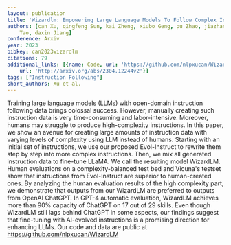 ```yaml
---
layout: publication
title: 'Wizardlm: Empowering Large Language Models To Follow Complex Instructions'
authors: [can Xu, qingfeng Sun, kai Zheng, xiubo Geng, pu Zhao, jiazhan Feng, chongyang
    Tao, daxin Jiang]
conference: Arxiv
year: 2023
bibkey: can2023wizardlm
citations: 79
additional_links: [{name: Code, url: 'https://github.com/nlpxucan/WizardLM'}, {name: Paper,
    url: 'http://arxiv.org/abs/2304.12244v2'}]
tags: ["Instruction Following"]
short_authors: Xu et al.
---
```

Training large language models (LLMs) with open-domain instruction following
data brings colossal success. However, manually creating such instruction data
is very time-consuming and labor-intensive. Moreover, humans may struggle to
produce high-complexity instructions. In this paper, we show an avenue for
creating large amounts of instruction data with varying levels of complexity
using LLM instead of humans. Starting with an initial set of instructions, we
use our proposed Evol-Instruct to rewrite them step by step into more complex
instructions. Then, we mix all generated instruction data to fine-tune LLaMA.
We call the resulting model WizardLM. Human evaluations on a
complexity-balanced test bed and Vicuna's testset show that instructions from
Evol-Instruct are superior to human-created ones. By analyzing the human
evaluation results of the high complexity part, we demonstrate that outputs
from our WizardLM are preferred to outputs from OpenAI ChatGPT. In GPT-4
automatic evaluation, WizardLM achieves more than 90% capacity of ChatGPT on
17 out of 29 skills. Even though WizardLM still lags behind ChatGPT in some
aspects, our findings suggest that fine-tuning with AI-evolved instructions is
a promising direction for enhancing LLMs. Our code and data are public at
https://github.com/nlpxucan/WizardLM